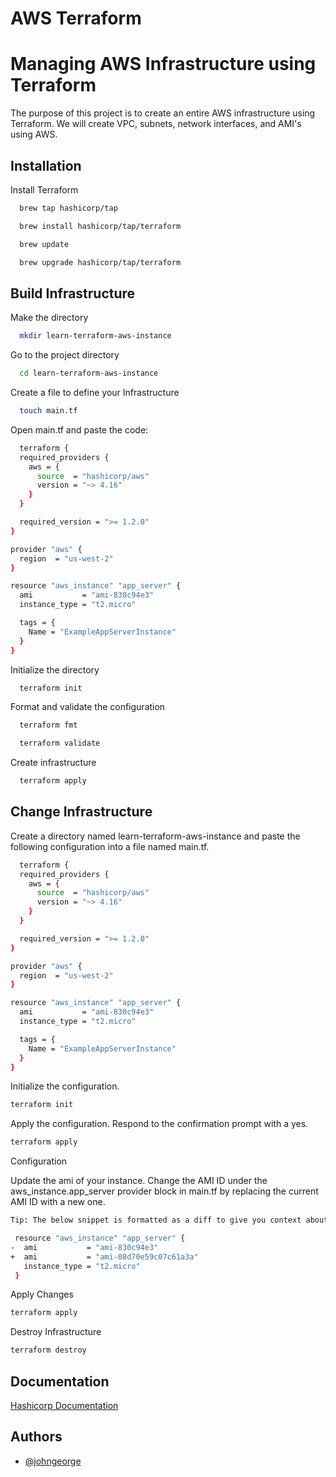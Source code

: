 # AWS Terraform


# Managing AWS Infrastructure using Terraform

The purpose of this project is to create an entire AWS infrastructure using Terraform. We will create VPC, subnets, network interfaces, and AMI's using AWS.



## Installation

Install Terraform

```bash
  brew tap hashicorp/tap
```
```bash
  brew install hashicorp/tap/terraform
```

```bash
  brew update
```

```bash
  brew upgrade hashicorp/tap/terraform
```



## Build Infrastructure

Make the directory

```bash
  mkdir learn-terraform-aws-instance
```

Go to the project directory

```bash
  cd learn-terraform-aws-instance
```

Create a file to define your Infrastructure

```bash
  touch main.tf
```

Open main.tf and paste the code:

```bash
  terraform {
  required_providers {
    aws = {
      source  = "hashicorp/aws"
      version = "~> 4.16"
    }
  }

  required_version = ">= 1.2.0"
}

provider "aws" {
  region  = "us-west-2"
}

resource "aws_instance" "app_server" {
  ami           = "ami-830c94e3"
  instance_type = "t2.micro"

  tags = {
    Name = "ExampleAppServerInstance"
  }
}
```

Initialize the directory

```bash
  terraform init
```
Format and validate the configuration

```bash
  terraform fmt
```
```bash
  terraform validate
```
Create infrastructure

```bash
  terraform apply
```
## Change Infrastructure


Create a directory named learn-terraform-aws-instance and paste the following configuration into a file named main.tf.
```bash
  terraform {
  required_providers {
    aws = {
      source  = "hashicorp/aws"
      version = "~> 4.16"
    }
  }

  required_version = ">= 1.2.0"
}

provider "aws" {
  region  = "us-west-2"
}

resource "aws_instance" "app_server" {
  ami           = "ami-830c94e3"
  instance_type = "t2.micro"

  tags = {
    Name = "ExampleAppServerInstance"
  }
}


```
Initialize the configuration.
```bash
terraform init
```
Apply the configuration. Respond to the confirmation prompt with a yes.

```bash
terraform apply
```

Configuration

Update the ami of your instance. Change the AMI ID under the aws_instance.app_server provider block in main.tf by replacing the current AMI ID with a new one.
```bash
Tip: The below snippet is formatted as a diff to give you context about which parts of your configuration you need to change. Replace the content displayed in red with the content displayed in green, leaving out the leading + and - signs.
```
```bash
 resource "aws_instance" "app_server" {
-  ami           = "ami-830c94e3"
+  ami           = "ami-08d70e59c07c61a3a"
   instance_type = "t2.micro"
 }
 ```
 Apply Changes
 ```bash
 terraform apply
 ```
 Destroy Infrastructure

```bash
terraform destroy
```
## Documentation

[Hashicorp Documentation](https://learn.hashicorp.com/tutorials/terraform/infrastructure-as-code?in=terraform/aws-get-started)


## Authors

- [@johngeorge](https://github.com/johngeorge142/)

